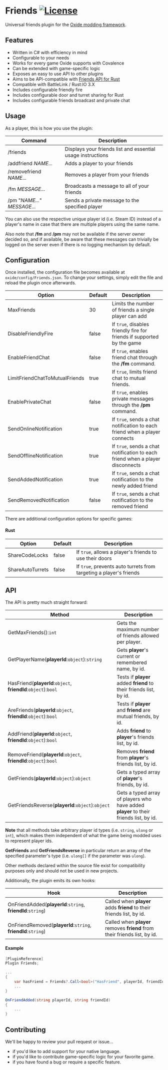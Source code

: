 ﻿[license]: https://tldrlegal.com/l/mit

Friends [![License](http://img.shields.io/badge/license-MIT-lightgrey.svg?style=flat)][License]
=======
Universal friends plugin for the [Oxide modding framework](https://github.com/OxideMod).

Features
--------
* Written in C# with efficiency in mind
* Configurable to your needs
* Works for every game Oxide supports with Covalence
* Can be extended with game-specific logic
* Exposes an easy to use API to other plugins
* Aims to be API-compatible with [Friends API for Rust](http://oxidemod.org/plugins/friends-api.686/)
* Compatible with BattleLink / Rust:IO 3.X
* Includes configurable friendly fire
* Includes configurable door and turret sharing for Rust
* Includes configurable friends broadcast and private chat

Usage
-----
As a player, this is how you use the plugin:

| Command                      | Description
|------------------------------|-------------
| /friends                     | Displays your friends list and essential usage instructions
| /addfriend *NAME...*         | Adds a player to your friends
| /removefriend *NAME...*      | Removes a player from your friends
| /fm *MESSAGE...*             | Broadcasts a message to all of your friends
| /pm "*NAME...*" *MESSAGE...* | Sends a private message to the specified player

You can also use the respective unique player id (i.e. Steam ID) instead of a player's name in case that there are multiple
players using the same name.

Also note that **/fm** and **/pm** may not be available if the server owner decided so, and if available, be aware that these
messages can trivially be logged on the server even if there is no logging mechanism by default.

Configuration
-------------
Once installed, the configuration file becomes available at `oxide/config/Friends.json`. To change your settings, simply edit the file and reload the plugin once afterwards.

| Option                         | Default | Description
|--------------------------------|---------|-------------
| MaxFriends                     | 30      | Limits the number of friends a single player can add
| DisableFriendlyFire            | false   | If `true`, disables friendly fire for friends if supported by the game
| EnableFriendChat               | false   | If `true`, enables friend chat through the **/fm** command.
| LimitFriendChatToMutualFriends | true    | If `true`, limits friend chat to mutual friends.
| EnablePrivateChat              | false   | If `true`, enables private messages through the **/pm** command.
| SendOnlineNotification         | true    | If `true`, sends a chat notification to each friend when a player connects
| SendOfflineNotification        | true    | If `true`, sends a chat notification to each friend when a player disconnects
| SendAddedNotification          | true    | If `true`, sends a chat notification to the newly added friend
| SendRemovedNotification        | false   | If `true`, sends a chat notification to the removed friend

There are additional configuration options for specific games:

#### Rust

| Option                  | Default | Description
|-------------------------|---------|-------------
| ShareCodeLocks          | false   | If `true`, allows a player's friends to use their doors
| ShareAutoTurrets        | false   | If `true`, prevents auto turrets from targeting a player's friends

API
---
The API is pretty much straight forward:

| Method                                                            | Description
|-------------------------------------------------------------------|-------------
| GetMaxFriends():`int`                                             | Gets the maximum number of friends allowed per player.
| GetPlayerName(**playerId**:`object`):`string`                     | Gets **player**'s current or remembered name, by id.
| HasFriend(**playerId**:`object`, **friendId**:`object`):`bool`    | Tests if **player** added **friend** to their friends list, by id.
| AreFriends(**playerId**:`object`, **friendId**:`object`):`bool`   | Tests if **player** and **friend** are mutual friends, by id.
| AddFriend(**playerId**:`object`, **friendId**:`object`):`bool`    | Adds **friend** to **player**'s friends list, by id.
| RemoveFriend(**playerId**:`object`, **friendId**:`object`):`bool` | Removes **friend** from **player**'s friends list, by id.
| GetFriends(**playerId**:`object`):`object`                        | Gets a typed array of **player**'s friends, by id.
| GetFriendsReverse(**playerId**:`object`):`object`                 | Gets a typed array of players who have added **player** to their friends list, by id.

**Note** that all methods take arbitrary player id types (i.e. `string`, `ulong` or `int`), which makes them independent of
what the game being modded uses to represent player ids.

**GetFriends** and **GetFriendsReverse** in particular return an array of the specified parameter's type (i.e. `ulong[]` if
the parameter was `ulong`).

Other methods declared within the source file exist for compatibility purposes only and should not be used in new projects.

Additionally, the plugin emits its own hooks:

| Hook                                                          | Description
|---------------------------------------------------------------|-------------
| OnFriendAdded(**playerId**:`string`, **friendId**:`string`)   | Called when **player** adds **friend** to their friends list, by id.
| OnFriendRemoved(**playerId**:`string`, **friendId**:`string`) | Called when **player** removes **friend** from their friends list, by id.

#### Example

```cs
[PluginReference]
Plugin Friends;

...
{
    var hasFriend = Friends?.Call<bool>("HasFriend", playerId, friendId) ?? false;
    ...
}

OnFriendAdded(string playerId, string friendId)
{
    ...
}
```

Contributing
------------
We'll be happy to review your pull request or issue...

* if you'd like to add support for your native language.
* if you'd like to contribute game-specific logic for your favorite game.
* if you have found a bug or require a specific feature.
